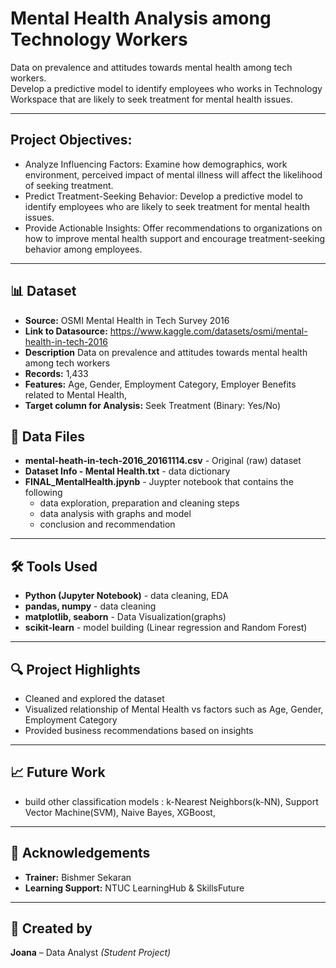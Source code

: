 # Mental Health Analysis among Technology Workers

Data on prevalence and attitudes towards mental health among tech workers.  
Develop a predictive model to identify employees who works in Technology Workspace that are likely to seek treatment for mental health issues.

---
## Project Objectives:
- Analyze Influencing Factors: Examine how demographics, work environment, perceived impact of mental illness will affect the likelihood of seeking treatment.
- Predict Treatment-Seeking Behavior: Develop a predictive model to identify employees who are likely to seek treatment for mental health issues.
- Provide Actionable Insights: Offer recommendations to organizations on how to improve mental health support and encourage treatment-seeking behavior among employees.

---

## 📊 Dataset
- **Source:** OSMI Mental Health in Tech Survey 2016
- **Link to Datasource:** https://www.kaggle.com/datasets/osmi/mental-health-in-tech-2016  
- **Description** Data on prevalence and attitudes towards mental health among tech workers  
- **Records:** 1,433  
- **Features:** Age, Gender, Employment Category, Employer Benefits related to Mental Health, 
- **Target column for Analysis:** Seek Treatment (Binary: Yes/No)

## 📂 Data Files
- **mental-heath-in-tech-2016_20161114.csv** - Original (raw) dataset
- **Dataset Info - Mental Health.txt** - data dictionary
- **FINAL_MentalHealth.jpynb** - Juypter notebook that contains the following
  - data exploration, preparation and cleaning steps
  - data analysis with graphs and model
  - conclusion and recommendation

---

## 🛠️ Tools Used
- **Python (Jupyter Notebook)** - data cleaning, EDA
- **pandas, numpy** - data cleaning
- **matplotlib, seaborn** - Data Visualization(graphs)  
- **scikit-learn** - model building (Linear regression and Random Forest)

---

## 🔍 Project Highlights
- Cleaned and explored the dataset
- Visualized relationship of Mental Health vs factors such as Age, Gender, Employment Category  
- Provided business recommendations based on insights  

---

## 📈 Future Work
- build other classification models : k-Nearest Neighbors(k-NN), Support Vector Machine(SVM), Naive Bayes, XGBoost, 

---

## 🙏 Acknowledgements
- **Trainer:** Bishmer Sekaran
- **Learning Support:** NTUC LearningHub & SkillsFuture  

---

## 👤 Created by
**Joana** – Data Analyst *(Student Project)*



